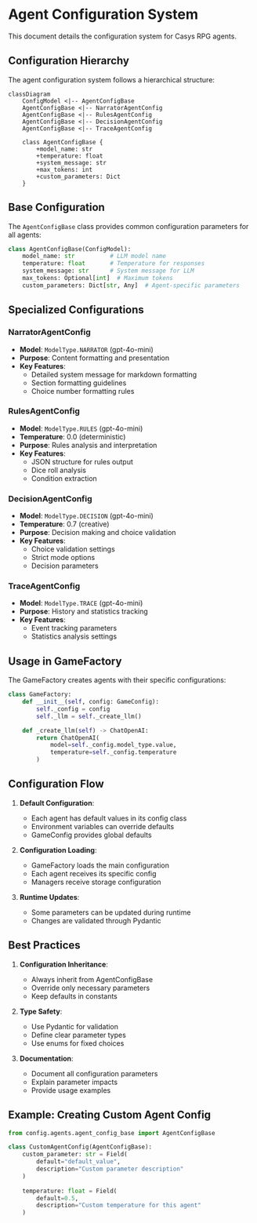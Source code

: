# Agent Configuration System

This document details the configuration system for Casys RPG agents.

## Configuration Hierarchy

The agent configuration system follows a hierarchical structure:

```mermaid
classDiagram
    ConfigModel <|-- AgentConfigBase
    AgentConfigBase <|-- NarratorAgentConfig
    AgentConfigBase <|-- RulesAgentConfig
    AgentConfigBase <|-- DecisionAgentConfig
    AgentConfigBase <|-- TraceAgentConfig
    
    class AgentConfigBase {
        +model_name: str
        +temperature: float
        +system_message: str
        +max_tokens: int
        +custom_parameters: Dict
    }
```

## Base Configuration

The `AgentConfigBase` class provides common configuration parameters for all agents:

```python
class AgentConfigBase(ConfigModel):
    model_name: str          # LLM model name
    temperature: float       # Temperature for responses
    system_message: str      # System message for LLM
    max_tokens: Optional[int]  # Maximum tokens
    custom_parameters: Dict[str, Any]  # Agent-specific parameters
```

## Specialized Configurations

### NarratorAgentConfig
- **Model**: `ModelType.NARRATOR` (gpt-4o-mini)
- **Purpose**: Content formatting and presentation
- **Key Features**:
  - Detailed system message for markdown formatting
  - Section formatting guidelines
  - Choice number formatting rules

### RulesAgentConfig
- **Model**: `ModelType.RULES` (gpt-4o-mini)
- **Temperature**: 0.0 (deterministic)
- **Purpose**: Rules analysis and interpretation
- **Key Features**:
  - JSON structure for rules output
  - Dice roll analysis
  - Condition extraction

### DecisionAgentConfig
- **Model**: `ModelType.DECISION` (gpt-4o-mini)
- **Temperature**: 0.7 (creative)
- **Purpose**: Decision making and choice validation
- **Key Features**:
  - Choice validation settings
  - Strict mode options
  - Decision parameters

### TraceAgentConfig
- **Model**: `ModelType.TRACE` (gpt-4o-mini)
- **Purpose**: History and statistics tracking
- **Key Features**:
  - Event tracking parameters
  - Statistics analysis settings

## Usage in GameFactory

The GameFactory creates agents with their specific configurations:

```python
class GameFactory:
    def __init__(self, config: GameConfig):
        self._config = config
        self._llm = self._create_llm()

    def _create_llm(self) -> ChatOpenAI:
        return ChatOpenAI(
            model=self._config.model_type.value,
            temperature=self._config.temperature
        )
```

## Configuration Flow

1. **Default Configuration**:
   - Each agent has default values in its config class
   - Environment variables can override defaults
   - GameConfig provides global defaults

2. **Configuration Loading**:
   - GameFactory loads the main configuration
   - Each agent receives its specific config
   - Managers receive storage configuration

3. **Runtime Updates**:
   - Some parameters can be updated during runtime
   - Changes are validated through Pydantic

## Best Practices

1. **Configuration Inheritance**:
   - Always inherit from AgentConfigBase
   - Override only necessary parameters
   - Keep defaults in constants

2. **Type Safety**:
   - Use Pydantic for validation
   - Define clear parameter types
   - Use enums for fixed choices

3. **Documentation**:
   - Document all configuration parameters
   - Explain parameter impacts
   - Provide usage examples

## Example: Creating Custom Agent Config

```python
from config.agents.agent_config_base import AgentConfigBase

class CustomAgentConfig(AgentConfigBase):
    custom_parameter: str = Field(
        default="default_value",
        description="Custom parameter description"
    )
    
    temperature: float = Field(
        default=0.5,
        description="Custom temperature for this agent"
    )
```

